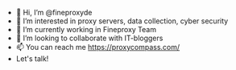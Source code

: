 - 👋 Hi, I’m @fineproxyde
- 👀 I’m interested in proxy servers, data collection, cyber security
- 🌱 I’m currently working in Fineproxy Team
- 💞️ I’m looking to collaborate with IT-bloggers
- 📫 You can reach me https://proxycompass.com/
- Let's talk!
<!---
fineproxyde/fineproxyde is a ✨ special ✨ repository because its `README.md` (this file) appears on your GitHub profile.
You can click the Preview link to take a look at your changes.
--->
